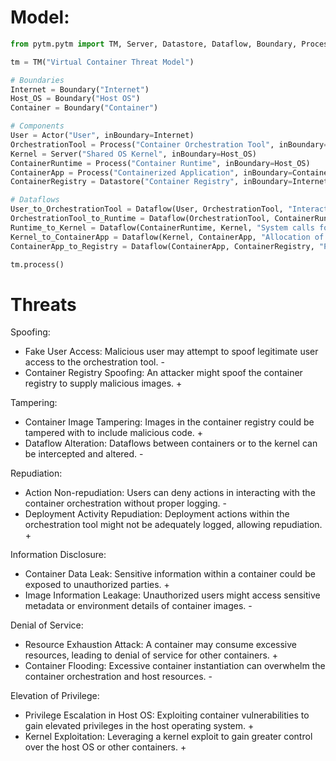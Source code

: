 # Model:

```python
from pytm.pytm import TM, Server, Datastore, Dataflow, Boundary, Process, Actor

tm = TM("Virtual Container Threat Model")

# Boundaries
Internet = Boundary("Internet")
Host_OS = Boundary("Host OS")
Container = Boundary("Container")

# Components
User = Actor("User", inBoundary=Internet)
OrchestrationTool = Process("Container Orchestration Tool", inBoundary=Host_OS)
Kernel = Server("Shared OS Kernel", inBoundary=Host_OS)
ContainerRuntime = Process("Container Runtime", inBoundary=Host_OS)
ContainerApp = Process("Containerized Application", inBoundary=Container)
ContainerRegistry = Datastore("Container Registry", inBoundary=Internet)

# Dataflows
User_to_OrchestrationTool = Dataflow(User, OrchestrationTool, "Interacts with Orchestration Tool", inBoundary=Internet)
OrchestrationTool_to_Runtime = Dataflow(OrchestrationTool, ContainerRuntime, "Commands to manage containers", inBoundary=Host_OS)
Runtime_to_Kernel = Dataflow(ContainerRuntime, Kernel, "System calls for containers", inBoundary=Host_OS)
Kernel_to_ContainerApp = Dataflow(Kernel, ContainerApp, "Allocation of resources", inBoundary=Host_OS)
ContainerApp_to_Registry = Dataflow(ContainerApp, ContainerRegistry, "Pull/Push images", inBoundary=Internet)

tm.process()
```

# Threats

Spoofing:
- Fake User Access: Malicious user may attempt to spoof legitimate user access to the orchestration tool. -
- Container Registry Spoofing: An attacker might spoof the container registry to supply malicious images. +

Tampering:
- Container Image Tampering: Images in the container registry could be tampered with to include malicious code. +
- Dataflow Alteration: Dataflows between containers or to the kernel can be intercepted and altered. -

Repudiation:
- Action Non-repudiation: Users can deny actions in interacting with the container orchestration without proper logging. -
- Deployment Activity Repudiation: Deployment actions within the orchestration tool might not be adequately logged, allowing repudiation. +

Information Disclosure:
- Container Data Leak: Sensitive information within a container could be exposed to unauthorized parties. +
- Image Information Leakage: Unauthorized users might access sensitive metadata or environment details of container images. -

Denial of Service:
- Resource Exhaustion Attack: A container may consume excessive resources, leading to denial of service for other containers. +
- Container Flooding: Excessive container instantiation can overwhelm the container orchestration and host resources. -

Elevation of Privilege:
- Privilege Escalation in Host OS: Exploiting container vulnerabilities to gain elevated privileges in the host operating system. +
- Kernel Exploitation: Leveraging a kernel exploit to gain greater control over the host OS or other containers. +

